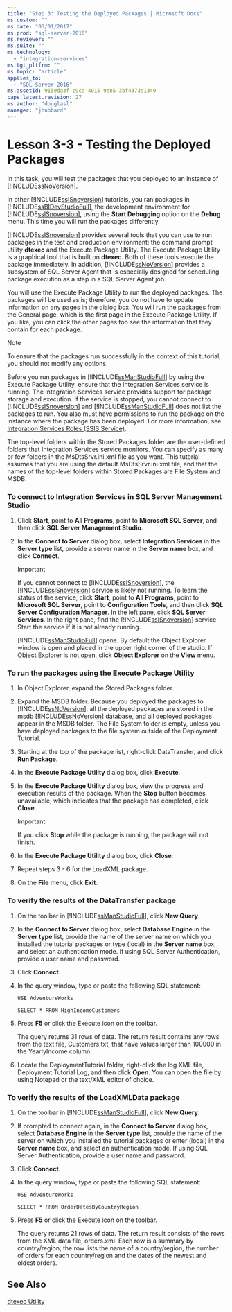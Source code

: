 ```yaml
---
title: "Step 3: Testing the Deployed Packages | Microsoft Docs"
ms.custom: ""
ms.date: "03/01/2017"
ms.prod: "sql-server-2016"
ms.reviewer: ""
ms.suite: ""
ms.technology: 
  - "integration-services"
ms.tgt_pltfrm: ""
ms.topic: "article"
applies_to: 
  - "SQL Server 2016"
ms.assetid: 9159da3f-c9ca-4015-9e85-3bf4373a1349
caps.latest.revision: 27
ms.author: "douglasl"
manager: "jhubbard"
---
```

# Lesson 3-3 - Testing the Deployed Packages
In this task, you will test the packages that you deployed to an instance of [!INCLUDE[ssNoVersion](../../advanced-analytics/r-services/includes/ssnoversion-md.md)].  
  
In other [!INCLUDE[ssISnoversion](../../advanced-analytics/r-services/includes/ssisnoversion-md.md)] tutorials, you ran packages in [!INCLUDE[ssBIDevStudioFull](../../analysis-services/includes/ssbidevstudiofull-md.md)], the development environment for [!INCLUDE[ssISnoversion](../../advanced-analytics/r-services/includes/ssisnoversion-md.md)], using the **Start Debugging** option on the **Debug** menu. This time you will run the packages differently.  
  
[!INCLUDE[ssISnoversion](../../advanced-analytics/r-services/includes/ssisnoversion-md.md)] provides several tools that you can use to run packages in the test and production environment: the command prompt utility **dtexec** and the Execute Package Utility. The Execute Package Utility is a graphical tool that is built on **dtexec**. Both of these tools execute the package immediately. In addition, [!INCLUDE[ssNoVersion](../../advanced-analytics/r-services/includes/ssnoversion-md.md)] provides a subsystem of SQL Server Agent that is especially designed for scheduling package execution as a step in a SQL Server Agent job.  
  
You will use the Execute Package Utility to run the deployed packages. The packages will be used as is; therefore, you do not have to update information on any pages in the dialog box. You will run the packages from the General page, which is the first page in the Execute Package Utility. If you like, you can click the other pages too see the information that they contain for each package.  
  
> [!NOTE]  
> To ensure that the packages run successfully in the context of this tutorial, you should not modify any options.  
  
Before you run packages in [!INCLUDE[ssManStudioFull](../../advanced-analytics/r-services/includes/ssmanstudiofull-md.md)] by using the Execute Package Utility, ensure that the Integration Services service is running. The Integration Services service provides support for package storage and execution. If the service is stopped, you cannot connect to [!INCLUDE[ssISnoversion](../../advanced-analytics/r-services/includes/ssisnoversion-md.md)] and [!INCLUDE[ssManStudioFull](../../advanced-analytics/r-services/includes/ssmanstudiofull-md.md)] does not list the packages to run. You also must have permissions to run the package on the instance where the package has been deployed. For more information, see [Integration Services Roles &#40;SSIS Service&#41;](../../integration-services/service/integration-services-roles-ssis-service.md).  
  
The top-level folders within the Stored Packages folder are the user-defined folders that Integration Services service monitors. You can specify as many or few folders in the MsDtsSrvr.ini.xml file as you want. This tutorial assumes that you are using the default MsDtsSrvr.ini.xml file, and that the names of the top-level folders within Stored Packages are File System and MSDB.  
  
### To connect to Integration Services in SQL Server Management Studio  
  
1.  Click **Start**, point to **All Programs**, point to **Microsoft SQL Server**, and then click **SQL Server Management Studio**.  
  
2.  In the **Connect to Server** dialog box, select **Integration Services** in the **Server type** list, provide a server name in the **Server name** box, and click **Connect**.  
  
    > [!IMPORTANT]  
    > If you cannot connect to [!INCLUDE[ssISnoversion](../../advanced-analytics/r-services/includes/ssisnoversion-md.md)], the [!INCLUDE[ssISnoversion](../../advanced-analytics/r-services/includes/ssisnoversion-md.md)] service is likely not running. To learn the status of the service, click **Start**, point to **All Programs**, point to **Microsoft SQL Server**, point to **Configuration Tools**, and then click **SQL Server Configuration Manager**. In the left pane, click **SQL Server Services**. In the right pane, find the [!INCLUDE[ssISnoversion](../../advanced-analytics/r-services/includes/ssisnoversion-md.md)] service. Start the service if it is not already running.  
  
    [!INCLUDE[ssManStudioFull](../../advanced-analytics/r-services/includes/ssmanstudiofull-md.md)] opens. By default the Object Explorer window is open and placed in the upper right corner of the studio. If Object Explorer is not open, click **Object Explorer** on the **View** menu.  
  
### To run the packages using the Execute Package Utility  
  
1.  In Object Explorer, expand the Stored Packages folder.  
  
2.  Expand the MSDB folder. Because you deployed the packages to [!INCLUDE[ssNoVersion](../../advanced-analytics/r-services/includes/ssnoversion-md.md)], all the deployed packages are stored in the msdb [!INCLUDE[ssNoVersion](../../advanced-analytics/r-services/includes/ssnoversion-md.md)] database, and all deployed packages appear in the MSDB folder. The File System folder is empty, unless you have deployed packages to the file system outside of the Deployment Tutorial.  
  
3.  Starting at the top of the package list, right-click DataTransfer, and click **Run Package**.  
  
4.  In the **Execute Package Utility** dialog box, click **Execute**.  
  
5.  In the **Execute Package Utility** dialog box, view the progress and execution results of the package. When the **Stop** button becomes unavailable, which indicates that the package has completed, click **Close**.  
  
    > [!IMPORTANT]  
    > If you click **Stop** while the package is running, the package will not finish.  
  
6.  In the **Execute Package Utility** dialog box, click **Close**.  
  
7.  Repeat steps 3 - 6 for the LoadXML package.  
  
8.  On the **File** menu, click **Exit**.  
  
### To verify the results of the DataTransfer package  
  
1.  On the toolbar in [!INCLUDE[ssManStudioFull](../../advanced-analytics/r-services/includes/ssmanstudiofull-md.md)], click **New Query**.  
  
2.  In the **Connect to Server** dialog box, select **Database Engine** in the **Server type** list, provide the name of the server name on which you installed the tutorial packages or type (local) in the **Server name** box, and select an authentication mode. If using SQL Server Authentication, provide a user name and password.  
  
3.  Click **Connect**.  
  
4.  In the query window, type or paste the following SQL statement:  
  
    `USE AdventureWorks`  
  
    `SELECT * FROM HighIncomeCustomers`  
  
5.  Press **F5** or click the Execute icon on the toolbar.  
  
    The query returns 31 rows of data. The return result contains any rows from the text file, Customers.txt, that have values larger than 100000 in the YearlyIncome column.  
  
6.  Locate the DeploymentTutorial folder, right-click the log XML file, Deployment Tutorial Log, and then click **Open**. You can open the file by using Notepad or the text/XML editor of choice.  
  
### To verify the results of the LoadXMLData package  
  
1.  On the toolbar in [!INCLUDE[ssManStudioFull](../../advanced-analytics/r-services/includes/ssmanstudiofull-md.md)], click **New Query**.  
  
2.  If prompted to connect again, in the **Connect to Server** dialog box, select **Database Engine** in the **Server type** list, provide the name of the server on which you installed the tutorial packages or enter (local) in the **Server name** box, and select an authentication mode. If using SQL Server Authentication, provide a user name and password.  
  
3.  Click **Connect**.  
  
4.  In the query window, type or paste the following SQL statement:  
  
    `USE AdventureWorks`  
  
    `SELECT * FROM OrderDatesByCountryRegion`  
  
5.  Press **F5** or click the Execute icon on the toolbar.  
  
    The query returns 21 rows of data. The return result consists of the rows from the XML data file, orders.xml. Each row is a summary by country/region; the row lists the name of a country/region, the number of orders for each country/region and the dates of the newest and oldest orders.  
  
## See Also  
[dtexec Utility](../../integration-services/packages/dtexec-utility.md)  
  
  
  
